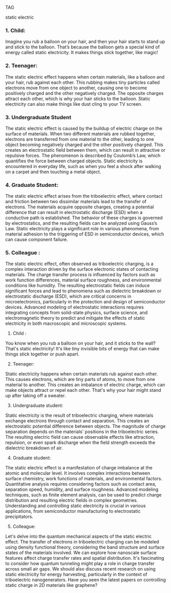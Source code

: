 TAG

static electric

### 1. Child:

Imagine you rub a balloon on your hair, and then your hair starts to stand up and stick to the balloon. That’s because the balloon gets a special kind of energy called static electricity. It makes things stick together, like magic!

### 2. Teenager:

The static electric effect happens when certain materials, like a balloon and your hair, rub against each other. This rubbing makes tiny particles called electrons move from one object to another, causing one to become positively charged and the other negatively charged. The opposite charges attract each other, which is why your hair sticks to the balloon. Static electricity can also make things like dust cling to your TV screen.

### 3. Undergraduate Student 

The static electric effect is caused by the buildup of electric charge on the surface of materials. When two different materials are rubbed together, electrons are transferred from one material to the other, leading to one object becoming negatively charged and the other positively charged. This creates an electrostatic field between them, which can result in attractive or repulsive forces. The phenomenon is described by Coulomb’s Law, which quantifies the force between charged objects. Static electricity is  encountered in everyday life, such as when you feel a shock after walking on a carpet and then touching a metal object.

### 4. Graduate Student:

The static electric effect arises from the triboelectric effect, where contact and friction between two dissimilar materials lead to the transfer of electrons. The materials acquire opposite charges, creating a potential difference that can result in electrostatic discharge (ESD) when a conductive path is established. The behavior of these charges is governed by electrostatics, and the resulting fields can be analyzed using Gauss’s Law. Static electricity plays a significant role in various phenomena, from material adhesion to the triggering of ESD in semiconductor devices, which can cause component failure.

### 5. Colleague :

The static electric effect, often observed as triboelectric charging, is a complex interaction driven by the surface electronic states of contacting materials. The charge transfer process is influenced by factors such as work function differences, material surface roughness, and environmental conditions like humidity. The resulting electrostatic fields can induce significant forces and lead to phenomena such as dielectric breakdown or electrostatic discharge (ESD), which are critical concerns in microelectronics, particularly in the protection and design of semiconductor devices. Advanced modeling of electrostatic interactions requires integrating concepts from solid-state physics, surface science, and electromagnetic theory to predict and mitigate the effects of static electricity in both macroscopic and microscopic systems.

1. Child :

You know when you rub a balloon on your hair, and it sticks to the wall? That's static electricity! It's like tiny invisible bits of energy that can make things stick together or push apart.

2. Teenager:

Static electricity happens when certain materials rub against each other. This causes electrons, which are tiny parts of atoms, to move from one material to another. This creates an imbalance of electric charge, which can make objects attract or repel each other. That's why your hair might stand up after taking off a sweater.

3. Undergraduate student:

Static electricity is the result of triboelectric charging, where materials exchange electrons through contact and separation. This creates an electrostatic potential difference between objects. The magnitude of charge separation depends on the materials' positions in the triboelectric series. The resulting electric field can cause observable effects like attraction, repulsion, or even spark discharge when the field strength exceeds the dielectric breakdown of air.

4. Graduate student:

The static electric effect is a manifestation of charge imbalance at the atomic and molecular level. It involves complex interactions between surface chemistry, work functions of materials, and environmental factors. Quantitative analysis requires considering factors such as contact area, separation speed, humidity, and surface roughness. Advanced modeling techniques, such as finite element analysis, can be used to predict charge distribution and resulting electric fields in complex geometries. Understanding and controlling static electricity is crucial in various applications, from semiconductor manufacturing to electrostatic precipitators.

5. Colleague:

Let's delve into the quantum mechanical aspects of the static electric effect. The transfer of electrons in triboelectric charging can be modeled using density functional theory, considering the band structure and surface states of the materials involved. We can explore how nanoscale surface features affect charge transfer rates and spatial distribution. It's fascinating to consider how quantum tunneling might play a role in charge transfer across small air gaps. We should also discuss recent research on using static electricity for energy harvesting, particularly in the context of triboelectric nanogenerators. Have you seen the latest papers on controlling static charge in 2D materials like graphene?
